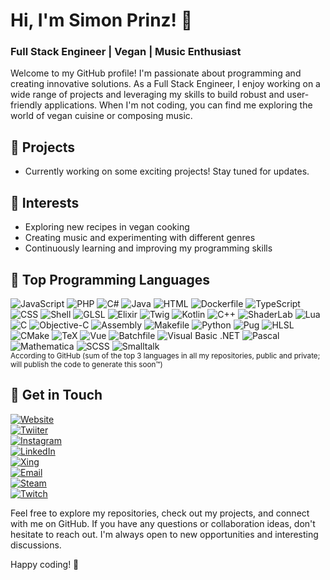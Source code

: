 # Hi, I'm Simon Prinz! 👋

### Full Stack Engineer | Vegan | Music Enthusiast

Welcome to my GitHub profile! I'm passionate about programming and creating innovative solutions. As a Full Stack Engineer, I enjoy working on a wide range of projects and leveraging my skills to build robust and user-friendly applications. When I'm not coding, you can find me exploring the world of vegan cuisine or composing music.

## 🔭 Projects

- Currently working on some exciting projects! Stay tuned for updates.

## 🌱 Interests

- Exploring new recipes in vegan cooking
- Creating music and experimenting with different genres
- Continuously learning and improving my programming skills

## 🚀 Top Programming Languages

![JavaScript](https://img.shields.io/badge/JavaScript-46-f1e05a?style=flat-square&logo=JavaScript)
![PHP](https://img.shields.io/badge/PHP-42-4F5D95?style=flat-square&logo=PHP)
![C#](https://img.shields.io/badge/C%23-39-178600?style=flat-square&logo=C%23)
![Java](https://img.shields.io/badge/Java-33-b07219?style=flat-square&logo=Java)
![HTML](https://img.shields.io/badge/HTML-28-e34c26?style=flat-square&logo=HTML)
![Dockerfile](https://img.shields.io/badge/Dockerfile-25-384d54?style=flat-square&logo=Dockerfile)
![TypeScript](https://img.shields.io/badge/TypeScript-23-3178c6?style=flat-square&logo=TypeScript)
![CSS](https://img.shields.io/badge/CSS-21-563d7c?style=flat-square&logo=CSS)
![Shell](https://img.shields.io/badge/Shell-10-89e051?style=flat-square&logo=Shell)
![GLSL](https://img.shields.io/badge/GLSL-8-5686a5?style=flat-square&logo=GLSL)
![Elixir](https://img.shields.io/badge/Elixir-8-6e4a7e?style=flat-square&logo=Elixir)
![Twig](https://img.shields.io/badge/Twig-7-c1d026?style=flat-square&logo=Twig)
![Kotlin](https://img.shields.io/badge/Kotlin-5-A97BFF?style=flat-square&logo=Kotlin)
![C++](https://img.shields.io/badge/C%2b%2b-5-f34b7d?style=flat-square&logo=C%2b%2b)
![ShaderLab](https://img.shields.io/badge/ShaderLab-4-222c37?style=flat-square&logo=ShaderLab)
![Lua](https://img.shields.io/badge/Lua-4-000080?style=flat-square&logo=Lua)
![C](https://img.shields.io/badge/C-4-555555?style=flat-square&logo=C)
![Objective-C](https://img.shields.io/badge/Objective--C-3-438eff?style=flat-square&logo=Objective--C)
![Assembly](https://img.shields.io/badge/Assembly-3-6E4C13?style=flat-square&logo=Assembly)
![Makefile](https://img.shields.io/badge/Makefile-3-427819?style=flat-square&logo=Makefile)
![Python](https://img.shields.io/badge/Python-3-3572A5?style=flat-square&logo=Python)
![Pug](https://img.shields.io/badge/Pug-2-a86454?style=flat-square&logo=Pug)
![HLSL](https://img.shields.io/badge/HLSL-2-aace60?style=flat-square&logo=HLSL)
![CMake](https://img.shields.io/badge/CMake-2-DA3434?style=flat-square&logo=CMake)
![TeX](https://img.shields.io/badge/TeX-2-3D6117?style=flat-square&logo=TeX)
![Vue](https://img.shields.io/badge/Vue-2-41b883?style=flat-square&logo=Vue)
![Batchfile](https://img.shields.io/badge/Batchfile-1-C1F12E?style=flat-square&logo=Batchfile)
![Visual Basic .NET](https://img.shields.io/badge/Visual_Basic_.NET-1-945db7?style=flat-square&logo=Visual_Basic_.NET)
![Pascal](https://img.shields.io/badge/Pascal-1-E3F171?style=flat-square&logo=Pascal)
![Mathematica](https://img.shields.io/badge/Mathematica-1-dd1100?style=flat-square&logo=Mathematica)
![SCSS](https://img.shields.io/badge/SCSS-1-c6538c?style=flat-square&logo=SCSS)
![Smalltalk](https://img.shields.io/badge/Smalltalk-1-596706?style=flat-square&logo=Smalltalk)  
<sup>According to GitHub (sum of the top 3 languages in all my repositories, public and private; will publish the code to generate this soon™️)</sup>

## 💬 Get in Touch

[![Website](https://img.shields.io/badge/Website-SimonPri.nz-ff69b4?style=flat-square&logo=google-chrome)][Website]  
[![Twiiter](https://img.shields.io/badge/Twitter-@SimonPrinz-ff0000?style=flat-square&logo=twitter)][Twitter]  
[![Instagram](https://img.shields.io/badge/Instagram-ciao.simon-ff8c00?style=flat-square&logo=instagram)][Instagram]  
[![LinkedIn](https://img.shields.io/badge/LinkedIn-Simon%20Prinz-ffff00?style=flat-square&logo=linkedin)][LinkedIn]  
[![Xing](https://img.shields.io/badge/Xing-Simon%20Prinz-008e00?style=flat-square&logo=xing)][Xing]  
[![Email](https://img.shields.io/badge/Email-Hey@SimonPri.nz-00c0c0?style=flat-square&logo=gmail)][Email]  
[![Steam](https://img.shields.io/badge/Steam-SimonPrinz-4000b6?style=flat-square&logo=steam)][Steam]  
[![Twitch](https://img.shields.io/badge/Twitch-SimonPrinz-8e008e?style=flat-square&logo=twitch)][Twitch]

Feel free to explore my repositories, check out my projects, and connect with me on GitHub. If you have any questions or collaboration ideas, don't hesitate to reach out. I'm always open to new opportunities and interesting discussions.

Happy coding! 🚀


[Website]: https://simonpri.nz
[Twitter]: https://twitter.com/simonprinz
[Instagram]: https://instagram.com/ciao.simon/
[LinkedIn]: https://linkedin.com/in/simon-prinz/
[Xing]: https://xing.com/profile/Simon_Prinz3
[Email]: mailto:hey@simonpri.nz
[Steam]: https://steamcommunity.com/id/simonprinz
[Twitch]: https://www.twitch.tv/simonprinz
